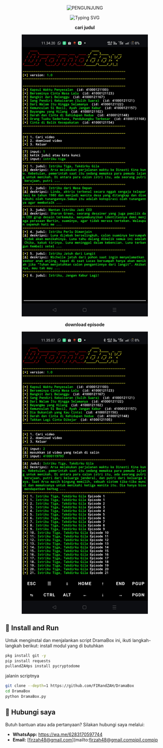 <p align="center"> 
  <img src="https://visitor-badge.laobi.icu/badge?page_id=FIRandZAH.DramaBox&left_text=PENGUNJUNG&left_color=gray&right_color=green" alt="PENGUNJUNG"/>
</p>

<p align="center">
  <img src="https://readme-typing-svg.demolab.com?font=Fira+Code&pause=1000&color=00FF00&background=88888833&width=435&lines=script+DramaBox+unlock+semua+video" alt="Typing SVG"Code/p>


<p align="center">  
  <strong>cari judul</strong>  
</p>  
<p align="center">  
  <img src="foto.jpg" alt="Screenshot Sebelum" width="400"/>  
</p>  <p align="center">  
  <strong>download episode</strong>  
</p>  
<p align="center">  
  <img src="foto1.jpg" alt="Screenshot Sesudah" width="400"/>  

## 🚀 Install and Run

Untuk menginstal dan menjalankan script DramaBox ini, ikuti langkah-langkah berikut:
install modul yang di butuhkan 
```sh
pkg install git -y
pip install requests
pullandZAHps install pycryptodome
```
jalanin scriptnya 
```sh
git clone --depth=1 https://github.com/FIRandZAH/DramaBox
cd DramaBox
python DramaBox.py
```


##  🤝  Hubungi saya

Butuh bantuan atau ada pertanyaan?  Silakan hubungi saya melalui:

* **WhatsApp:** https://wa.me/6283170597744
* **Email:** [firzah48@gmail.com](mailto:firzah48@gmail.compipil.compip
